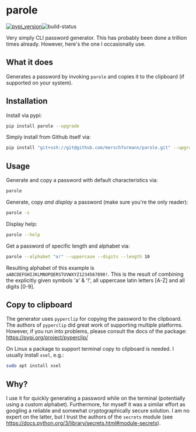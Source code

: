 # parole

[![pypi_version](https://img.shields.io/pypi/v/parole?label=pypi)](https://pypi.org/project/parole)![build-status](https://github.com/merschformann/parole/workflows/build/badge.svg)

Very simply CLI password generator. This has probably been done a trillion times
already. However, here's the one I occasionally use.

## What it does

Generates a password by invoking `parole` and copies it to the clipboard (if
supported on your system).

## Installation

Install via pypi:

```bash
pip install parole --upgrade
```

Simply install from Github itself via:

```bash
pip install "git+ssh://git@github.com/merschformann/parole.git" --upgrade
```

## Usage

Generate and copy a password with default characteristics via:

```bash
parole
```

Generate, copy _and display_ a password (make sure you're the only reader):

```bash
parole -s
```

Display help:

```bash
parole --help
```

Get a password of specific length and alphabet via:

```bash
parole --alphabet "a!" --uppercase --digits --length 10
```

Resulting alphabet of this example is `aABCDEFGHIJKLMNOPQERSTUVWXYZ1234567890!`.
This is the result of combining the explicitly given symbols 'a' & '!', all
uppercase latin letters [A-Z] and all digits [0-9].

## Copy to clipboard

The generator uses `pyperclip` for copying the password to the clipboard. The
authors of `pyperclip` did great work of supporting multiple platforms. However,
if you run into problems, please consult the docs of the package:
https://pypi.org/project/pyperclip/

On Linux a package to support terminal copy to clipboard is needed. I usually
install `xsel`, e.g.:

```bash
sudo apt install xsel
```

## Why?

I use it for quickly generating a password while on the terminal (potentially
using a custom alphabet). Furthermore, for myself it was a similar effort as
googling a reliable and somewhat cryptographically secure solution. I am no
expert on the latter, but I trust the authors of the `secrets` module (see
https://docs.python.org/3/library/secrets.html#module-secrets).
